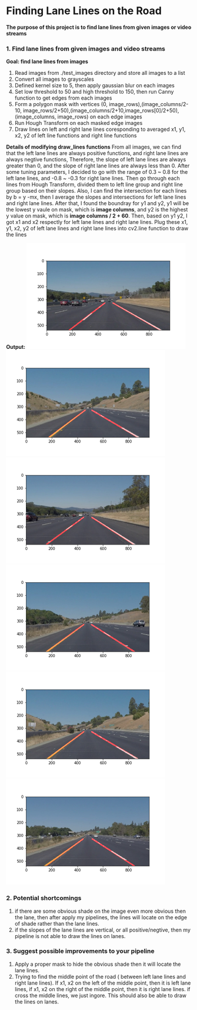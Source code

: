 
# **Finding Lane Lines on the Road** 

**The purpose of this project is to find lane lines from given images or video streams**

[//]: # (Image References)

[image1]: ./examples/grayscale.jpg "Grayscale"
[image2]: ./test_images_output/figure-0.png
[image3]: ./test_images_output/figure-1.png
[image4]: ./test_images_output/figure-2.png
[image5]: ./test_images_output/figure-3.png
[image6]: ./test_images_output/figure-4.png
[image7]: ./test_images_output/figure-5.png



### 1. Find lane lines from given images and video streams
**Goal: find lane lines from images**

1. Read images from ./test_images directory and store all images to a list 	
2. Convert all images to grayscales
3. Defined kernel size to 5, then apply gaussian blur on each images
4. Set low threshold to 50 and high threshold to 150, then run Canny function to get edges from each images
5. Form a polygon mask with vertices (0, image_rows),(image_columns/2-10, image_rows/2+50),(image_columns/2+10,image_rows[0]/2+50),(image_columns, image_rows) on each edge images
6. Run Hough Transform on each masked edge images
7. Draw lines on left and right lane lines coresponding to averaged x1, y1, x2, y2 of left line functions and right line functions

**Details of modifying draw_lines functions**
From all images, we can find that the left lane lines are always positive functions, and right lane lines are always negtive functions, Therefore, the slope of left lane lines are always greater than 0, and the slope of right lane lines are always less than 0. After some tuning parameters, I decided to go with the range of 0.3 ~ 0.8 for the left lane lines, and -0.8 ~ -0.3 for right lane lines. Then go through each lines from Hough Transform, divided them to left line group and right line group based on their slopes. Also, I can find the intersection for each lines by b = y -mx, then I average the slopes and intersections for left lane lines and right lane lines. After that, I found the boundray for y1 and y2, y1 will be the lowest y vaule on mask, which is **image columns**, and y2 is the highest y value on mask, which is **image columns / 2 + 60**. Then,  based on y1 y2, I got x1 and x2 respectly for left lane lines and right lane lines. Plug these x1, y1, x2, y2 of left lane lines and right lane lines into cv2.line function to draw the lines

**Output:**
![figure-0][image2]
![figure-1][image3]
![figure-2][image4]
![figure-3][image5]
![figure-4][image6]
![figure-5][image7]


### 2. Potential shortcomings
1. if there are some obvious shade on the image even more obvious then the lane, then after apply my pipelines, the lines will locate on the edge of shade rather than the lane lines. 
2. if the slopes of the lane lines are vertical, or all positive/negtive, then my pipeline is not able to draw the lines on lanes.


### 3. Suggest possible improvements to your pipeline
1. Apply a proper mask to hide the obvious shade then it will locate the lane lines.
2. Trying to find the middle point of the road ( between left lane lines and right lane lines). If x1, x2 on the left of the middle point, then it is left lane lines, if x1, x2 on the right of the middle point, then it is right lane lines. if cross the middle lines, we just ingore. This should also be able to draw the lines on lanes.
